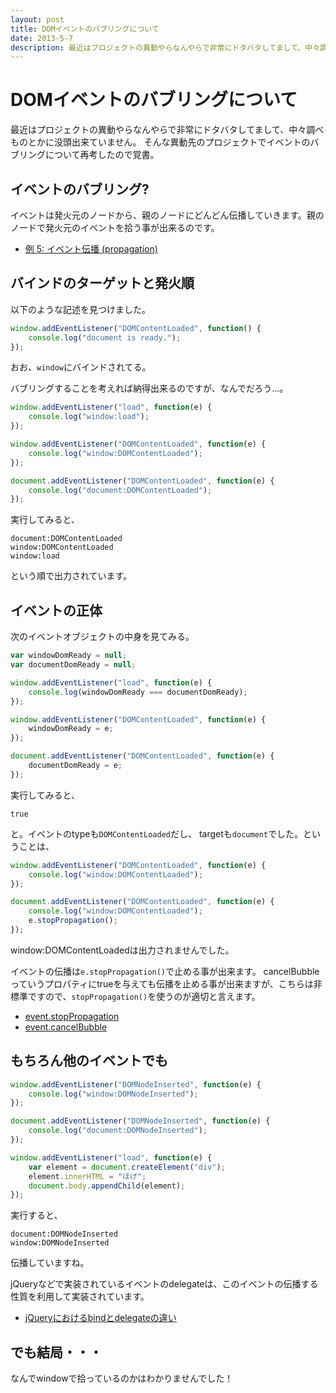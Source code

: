 ```yaml
---
layout: post
title: DOMイベントのバブリングについて
date: 2013-5-7
description: 最近はプロジェクトの異動やらなんやらで非常にドタバタしてまして、中々調べものとかに没頭出来ていません。そんな異動先のプロジェクトでイベントのバブリングについて再考したので覚書。
---
```


# DOMイベントのバブリングについて

最近はプロジェクトの異動やらなんやらで非常にドタバタしてまして、中々調べものとかに没頭出来ていません。
そんな異動先のプロジェクトでイベントのバブリングについて再考したので覚書。

## イベントのバブリング?

イベントは発火元のノードから、親のノードにどんどん伝播していきます。親のノードで発火元のイベントを拾う事が出来るのです。

+ [例 5: イベント伝播 (propagation)](https://developer.mozilla.org/ja/docs/DOM/DOM_Reference/Examples#Example_5.3A_Event_Propagation)

## バインドのターゲットと発火順

以下のような記述を見つけました。

```js
window.addEventListener("DOMContentLoaded", function() {
    console.log("document is ready.");
});
```

おお、`window`にバインドされてる。

バブリングすることを考えれば納得出来るのですが、なんでだろう…。

```js
window.addEventListener("load", function(e) {
    console.log("window:load");
});

window.addEventListener("DOMContentLoaded", function(e) {
    console.log("window:DOMContentLoaded");
});

document.addEventListener("DOMContentLoaded", function(e) {
    console.log("document:DOMContentLoaded");
});
```

実行してみると、

```
document:DOMContentLoaded
window:DOMContentLoaded
window:load
```

という順で出力されています。

## イベントの正体

次のイベントオブジェクトの中身を見てみる。

```js
var windowDomReady = null;
var documentDomReady = null;

window.addEventListener("load", function(e) {
    console.log(windowDomReady === documentDomReady);
});

window.addEventListener("DOMContentLoaded", function(e) {
    windowDomReady = e;
});

document.addEventListener("DOMContentLoaded", function(e) {
    documentDomReady = e;
});
```

実行してみると、

```
true
```

と。イベントのtypeも`DOMContentLoaded`だし、
targetも`document`でした。ということは、

```js
window.addEventListener("DOMContentLoaded", function(e) {
    console.log("window:DOMContentLoaded");
});

document.addEventListener("DOMContentLoaded", function(e) {
    console.log("window:DOMContentLoaded");
    e.stopPropagation();
});
```

window:DOMContentLoadedは出力されませんでした。

イベントの伝播は`e.stopPropagation()`で止める事が出来ます。
cancelBubbleっていうプロパティにtrueを与えても伝播を止める事が出来ますが、こちらは非標準ですので、`stopPropagation()`を使うのが適切と言えます。

- [event.stopPropagation](https://developer.mozilla.org/ja/docs/DOM/event.stopPropagation)
- [event.cancelBubble](https://developer.mozilla.org/ja/docs/DOM/event.cancelBubble)

## もちろん他のイベントでも

```js
window.addEventListener("DOMNodeInserted", function(e) {
    console.log("window:DOMNodeInserted");
});

document.addEventListener("DOMNodeInserted", function(e) {
    console.log("document:DOMNodeInserted");
});

window.addEventListener("load", function(e) {
    var element = document.createElement("div");
    element.innerHTML = "ほげ";
    document.body.appendChild(element);
});
```

実行すると、

```
document:DOMNodeInserted
window:DOMNodeInserted
```

伝播していますね。

jQueryなどで実装されているイベントのdelegateは、このイベントの伝播する性質を利用して実装されています。

+ [jQueryにおけるbindとdelegateの違い](http://1000ch.net/2012/12/12/DifferenceBetweenBindAndDelegate/)

## でも結局・・・

なんでwindowで拾っているのかはわかりませんでした！